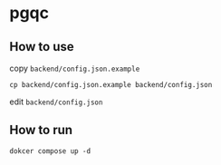 # pgqc

## How to use

copy `backend/config.json.example`

`cp backend/config.json.example backend/config.json`

edit `backend/config.json`

## How to run

`dokcer compose up -d`
